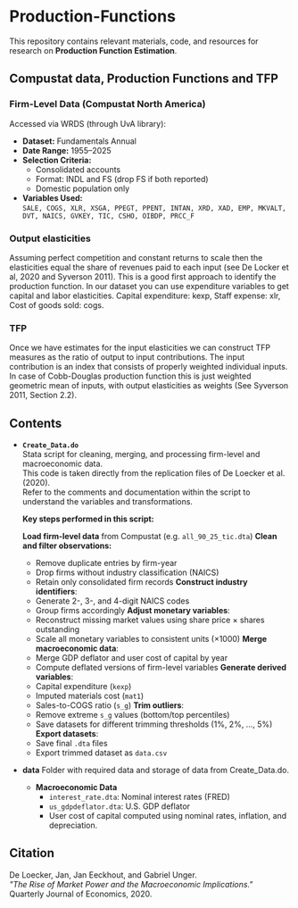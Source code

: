 # Production-Functions

This repository contains relevant materials, code, and resources for research on **Production Function Estimation**.

## Compustat data, Production Functions and TFP

### **Firm-Level Data (Compustat North America)**
Accessed via WRDS (through UvA library):
- **Dataset:** Fundamentals Annual
- **Date Range:** 1955–2025
- **Selection Criteria:**
  - Consolidated accounts
  - Format: INDL and FS (drop FS if both reported)
  - Domestic population only
- **Variables Used:**  
  `SALE, COGS, XLR, XSGA, PPEGT, PPENT, INTAN, XRD, XAD, EMP, MKVALT, DVT, NAICS, GVKEY, TIC, CSHO, OIBDP, PRCC_F`


### **Output elasticities**
Assuming perfect competition and constant returns to scale then the elasticities equal the share of revenues paid to each input (see De Locker et al, 2020 and Syverson 2011). This is a good first approach to identify the production function. In our dataset you can use expenditure variables to get capital and labor elasticities. Capital expenditure: kexp, Staff expense: xlr, Cost of goods sold: cogs.

### **TFP**
Once we have estimates for the input elasticities we can construct TFP measures as the ratio of output to input contributions. The input contribution is an index that consists of properly weighted individual inputs. In case of Cobb-Douglas production function this is just weighted geometric mean of inputs, with output elasticities as weights (See Syverson 2011, Section 2.2).


## Contents

- **`Create_Data.do`**  
  Stata script for cleaning, merging, and processing firm-level and macroeconomic data.  
  This code is taken directly from the replication files of De Loecker et al. (2020).  
  Refer to the comments and documentation within the script to understand the variables and transformations.

  **Key steps performed in this script:**

     **Load firm-level data** from Compustat (e.g. `all_90_25_tic.dta`)
     **Clean and filter observations:**
     - Remove duplicate entries by firm-year
     - Drop firms without industry classification (NAICS)
     - Retain only consolidated firm records
     **Construct industry identifiers**:
     - Generate 2-, 3-, and 4-digit NAICS codes
     - Group firms accordingly
    **Adjust monetary variables**:
     - Reconstruct missing market values using share price × shares outstanding
     - Scale all monetary variables to consistent units (×1000)
    **Merge macroeconomic data**:
     - Merge GDP deflator and user cost of capital by year
     - Compute deflated versions of firm-level variables
    **Generate derived variables**:
     - Capital expenditure (`kexp`)
     - Imputed materials cost (`mat1`)
     - Sales-to-COGS ratio (`s_g`)
    **Trim outliers**:
     - Remove extreme `s_g` values (bottom/top percentiles)
     - Save datasets for different trimming thresholds (1%, 2%, ..., 5%)
    **Export datasets**:
     - Save final `.dta` files
     - Export trimmed dataset as `data.csv`

- **data**
  Folder with required data and storage of data from Create_Data.do.
  - **Macroeconomic Data**
    - `interest_rate.dta`: Nominal interest rates (FRED)
    - `us_gdpdeflator.dta`: U.S. GDP deflator
    - User cost of capital computed using nominal rates, inflation, and depreciation.

## Citation

De Loecker, Jan, Jan Eeckhout, and Gabriel Unger.  
*"The Rise of Market Power and the Macroeconomic Implications."*  
Quarterly Journal of Economics, 2020.
